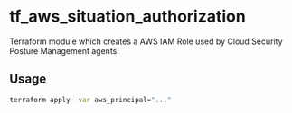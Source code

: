 # tf_aws_situation_authorization

Terraform module which creates a AWS IAM Role used by Cloud Security Posture Management agents.

## Usage

```bash
terraform apply -var aws_principal="..."
```
